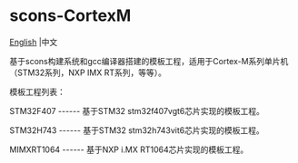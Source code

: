 # scons-CortexM

 [English](README.md) |中文

基于scons构建系统和gcc编译器搭建的模板工程，适用于Cortex-M系列单片机（STM32系列，NXP IMX RT系列，等等）。

模板工程列表：

STM32F407   ------   基于STM32 stm32f407vgt6芯片实现的模板工程。

STM32H743   ------   基于STM32 stm32h743vit6芯片实现的模板工程。

MIMXRT1064 ------   基于NXP i.MX RT1064芯片实现的模板工程。
